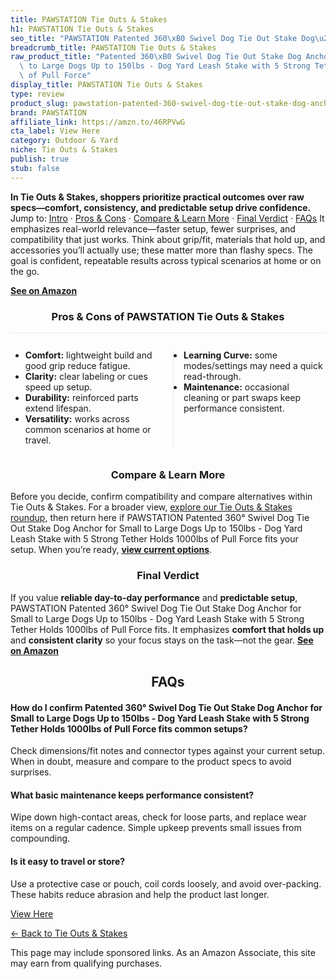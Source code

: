 ```yaml
---
title: PAWSTATION Tie Outs & Stakes
h1: PAWSTATION Tie Outs & Stakes
seo_title: "PAWSTATION Patented 360\xB0 Swivel Dog Tie Out Stake Dog\u2026"
breadcrumb_title: PAWSTATION Tie Outs & Stakes
raw_product_title: "Patented 360\xB0 Swivel Dog Tie Out Stake Dog Anchor for Small\
  \ to Large Dogs Up to 150lbs - Dog Yard Leash Stake with 5 Strong Tether Holds 1000lbs\
  \ of Pull Force"
display_title: PAWSTATION Tie Outs & Stakes
type: review
product_slug: pawstation-patented-360-swivel-dog-tie-out-stake-dog-anchor-for-small-t-523cc581
brand: PAWSTATION
affiliate_link: https://amzn.to/46RPVwG
cta_label: View Here
category: Outdoor & Yard
niche: Tie Outs & Stakes
publish: true
stub: false
---
```


<div id="intro" class="full-width"><p><strong>In Tie Outs & Stakes, shoppers prioritize practical outcomes over raw specs&mdash;comfort, consistency, and predictable setup drive confidence.</strong> Jump to: <a href="#intro">Intro</a> · <a href="#pros-cons">Pros &amp; Cons</a> · <a href="#compare-more">Compare &amp; Learn More</a> · <a href="#verdict">Final Verdict</a> · <a href="#faqs">FAQs</a> It emphasizes real-world relevance&mdash;faster setup, fewer surprises, and compatibility that just works. Think about grip/fit, materials that hold up, and accessories you’ll actually use; these matter more than flashy specs. The goal is confident, repeatable results across typical scenarios at home or on the go.</p><p><a href="https://amzn.to/46RPVwG" rel="nofollow sponsored noopener" target="_blank"><strong>See on Amazon</strong></a></p></div>
<h3 id="pros-cons" style="text-align:center;">Pros &amp; Cons of PAWSTATION Tie Outs & Stakes</h3>
<div class="pc-grid" style="display:grid;grid-template-columns:1fr 1fr;gap:16px;border-top:1px solid #e5e7eb;padding-top:12px;">
  <ul>
    <li><strong>Comfort:</strong> lightweight build and good grip reduce fatigue.</li>
    <li><strong>Clarity:</strong> clear labeling or cues speed up setup.</li>
    <li><strong>Durability:</strong> reinforced parts extend lifespan.</li>
    <li><strong>Versatility:</strong> works across common scenarios at home or travel.</li>
  </ul>
  <ul style="border-left:1px solid #e5e7eb;padding-left:16px;">
    <li><strong>Learning Curve:</strong> some modes/settings may need a quick read-through.</li>
    <li><strong>Maintenance:</strong> occasional cleaning or part swaps keep performance consistent.</li>
  </ul>
</div>


<h3 id="compare-more" style="text-align:center;">Compare &amp; Learn More</h3>
<p>Before you decide, confirm compatibility and compare alternatives within Tie Outs & Stakes. For a broader view, <a href="#">explore our Tie Outs & Stakes roundup</a>, then return here if PAWSTATION Patented 360° Swivel Dog Tie Out Stake Dog Anchor for Small to Large Dogs Up to 150lbs - Dog Yard Leash Stake with 5 Strong Tether Holds 1000lbs of Pull Force fits your setup. When you’re ready, <a href="https://amzn.to/46RPVwG" rel="nofollow sponsored noopener" target="_blank"><strong>view current options</strong></a>.</p>

<h3 id="verdict" style="text-align:center;">Final Verdict</h3>
<p>If you value <strong>reliable day-to-day performance</strong> and <strong>predictable setup</strong>, PAWSTATION Patented 360° Swivel Dog Tie Out Stake Dog Anchor for Small to Large Dogs Up to 150lbs - Dog Yard Leash Stake with 5 Strong Tether Holds 1000lbs of Pull Force fits. It emphasizes <strong>comfort that holds up</strong> and <strong>consistent clarity</strong> so your focus stays on the task&mdash;not the gear. <a href="https://amzn.to/46RPVwG" rel="nofollow sponsored noopener" target="_blank"><strong>See on Amazon</strong></a></p>

<h2 id="faqs" style="text-align:center;">FAQs</h2>
<h4><strong>How do I confirm Patented 360° Swivel Dog Tie Out Stake Dog Anchor for Small to Large Dogs Up to 150lbs - Dog Yard Leash Stake with 5 Strong Tether Holds 1000lbs of Pull Force fits common setups?</strong></h4>
<p>Check dimensions/fit notes and connector types against your current setup. When in doubt, measure and compare to the product specs to avoid surprises.</p>
<h4><strong>What basic maintenance keeps performance consistent?</strong></h4>
<p>Wipe down high-contact areas, check for loose parts, and replace wear items on a regular cadence. Simple upkeep prevents small issues from compounding.</p>
<h4><strong>Is it easy to travel or store?</strong></h4>
<p>Use a protective case or pouch, coil cords loosely, and avoid over-packing. These habits reduce abrasion and help the product last longer.</p>

<p><a class="btn" href="https://amzn.to/46RPVwG" target="_blank" rel="nofollow sponsored noopener">View Here</a></p>
<p><a href="/roundups/outdoor-yard/tie-outs-stakes/">← Back to Tie Outs & Stakes</a></p>
<aside class="disclosure">This page may include sponsored links. As an Amazon Associate, this site may earn from qualifying purchases.</aside>
